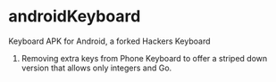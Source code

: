 androidKeyboard
===============

Keyboard APK for Android, a forked Hackers Keyboard

1. Removing extra keys from Phone Keyboard to offer a striped down version that allows only integers and Go.
